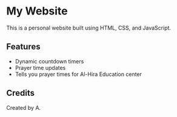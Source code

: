 # My Website

This is a personal website built using HTML, CSS, and JavaScript.

## Features
- Dynamic countdown timers
- Prayer time updates
- Tells you prayer times for Al-Hira Education center

## Credits
Created by A.
